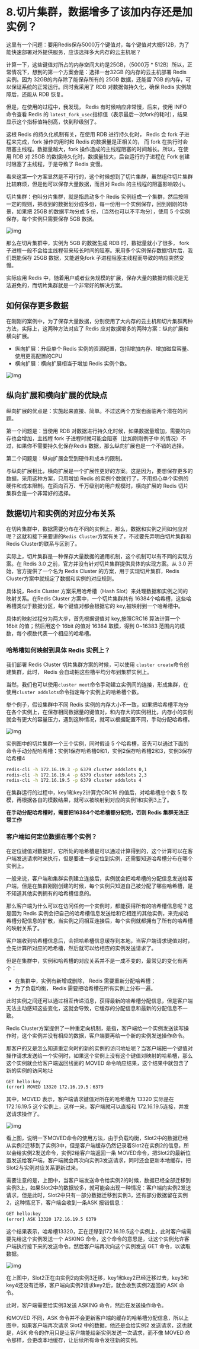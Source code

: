 # 8.切片集群，数据增多了该加内存还是加实例？

这里有一个问题：要用Redis保存5000万个键值对，每个键值对大概512B，为了能快速部署对外提供服务，应该选择多大内存的云主机呢？

计算一下，这些键值对所占的内存空间大约是25GB，（5000万 * 512B）所以，正常情况下，想到的第一个方案会是：选择一台32GB 的内存的云主机部署 Redis 实例。因为 32GB的内存除了能保存所有的 25GB 数据，还能留 7GB 的内存，可以保证系统的正常运行。同时我采用了 RDB 对数据做持久化，确保 Redis 实例故障后，还能从 RDB 恢复。

但是，在使用的过程中，我发现， Redis 有时候响应非常慢，后来，使用 INFO 命令查看 Redis 的 `latest_fork_usec`指标值（表示最后一次fork的耗时），结果显示这个指标值特别高，快到秒级别了。

这根 Redis 的持久化机制有关，在使用 RDB 进行持久化时， Redis 会 fork 子进程来完成，fork 操作的用时和 Redis 的数据量是正相关的， 而 fork 在执行时会阻塞主线程。数据量越大，fork 操作造成的主线程阻塞的时间越长。所以，在使用 RDB 对 25GB 的数据持久化时，数据量较大，后台运行的子进程在 Fork 创建时阻塞了主线程，于是导致了 Redis 变慢。

看来这第一个方案显然是不可行的，这个时候想到了切片集群，虽然组件切片集群比较麻烦，但是他可以保存大量数据，而且对 Redis 的主线程的阻塞影响较小。

切片集群：也叫分片集群，就是指启动多个 Redis 实例组成一个集群，然后按照一定的规则，把收到的数据划分成多份，每一份用一个实例保存，回到刚刚的场景，如果把 25GB 的数据平均分成 5 份，（当然也可以不平均分），使用 5 个实例保存，每个实例只需要保存 5GB 数据。

![img](https://yunqing-img.oss-cn-beijing.aliyuncs.com/hexo/article/202102/793251ca784yyf6ac37fe46389094b26.jpg)

那么在切片集群中，实例为 5GB 的数据生成 RDB 时，数据量就小了很多， fork 子进程一般不会给主线程带来较长时间的阻塞。采用多个实例保存数据切片后，我们既能保存 25GB 数据，又能避免fork 子进程阻塞主线程而导致的响应突然变慢。

实际应用 Redis 中，随着用户或者业务规模的扩展，保存大量的数据的情况是无法避免的，而切片集群就是一个非常好的解决方案。

## 如何保存更多数据

在刚刚的案例中，为了保存大量数据，分别使用了大内存的云主机和切片集群两种方法，实际上，这两种方法对应了 Redis 应对数据增多的两种方案：纵向扩展和横向扩展。

- 纵向扩展：升级单个 Redis 实例的资源配置，包括增加内存、增加磁盘容量、使用更高配置的CPU
- 横向扩展：横向扩展相当于增加 Redis 实例个数。

![img](https://yunqing-img.oss-cn-beijing.aliyuncs.com/hexo/article/202102/7a512fec7eba789c6d098b834929701a.jpg)

## 纵向扩展和横向扩展的优缺点

纵向扩展的优点是：实施起来直接、简单。不过这两个方案也面临两个潜在的问题。

第一个问题是：当使用 RDB 对数据进行持久化时候，如果数据量增加，需要的内存也会增加，主线程 fork 子进程时就可能会阻塞（比如刚刚例子中 的情况）不过，如果你不需要持久化保存Redis 数据，那么纵向扩展也是一个不错的选择。

第二个问题是：纵向扩展会受到硬件和成本的限制。

与纵向扩展相比，横向扩展是一个扩展性更好的方案。这是因为，要想保存更多的数据，采用这种方案，只用增加 Redis 的实例个数就行了，不用担心单个实例的硬件和成本限制。在面向百万、千万级别的用户规模时，横向扩展的 Redis 切片集群会是一个非常好的选择。

## 数据切片和实例的对应分布关系

在切片集群中，数据需要分布在不同的实例上，那么，数据和实例之间如何应对呢？这就和接下来要讲的`Redis Cluster`方案有关了，不过要先弄明白切片集群和Redis Cluster的联系与区别了。

实际上，切片集群是一种保存大量数据的通用机制，这个机制可以有不同的实现方案。在 Redis 3.0 之前，官方并没有针对切片集群提供具体的实现方案。从 3.0 开始，官方提供了一个名为 Redis Cluster 的方案，用于实现切片集群，Redis Cluster方案中就规定了数据和实例的对应规则。

具体说，Redis Cluster 方案采用哈希槽（Hash Slot）来处理数据和实例之间的映射关系。在Redis Cluster 方案中，一个切片集群共有 16384个哈希槽，这些哈希槽类似于数据分区，每个键值对都会根据它的 key,被映射到一个哈希槽中。

具体的映射过程分为两大步，首先根据键值对 key,按照CRC16 算法计算一个 16bit 的值；然后用这个 16bit 的值对 16384 取模，得到 0~16383 范围内的模数，每个模数代表一个相应的哈希槽。

### 哈希槽如何映射到具体 Redis 实例上？

我们部署 Redis Cluster 切片集群方案的时候，可以使用 `cluster create`命令创建集群，此时， Redis 会自动把这些槽平均分布到集群实例上。

当然，我们也可以使用`cluster meet`命令手动建立实例间的连接，形成集群，在使用`cluster addslots`命令指定每个实例上的哈希槽个数。

举个例子，假设集群中不同 Redis 实例的内存大小不一致，如果把哈希槽平均分在各个实例上，在保存相同数据量的键值对，和内存大的实例相比，内存小的实例就会有更大的容量压力，遇到这种情况，就可以根据配置不同，手动分配哈希槽。

![img](https://yunqing-img.oss-cn-beijing.aliyuncs.com/hexo/article/202102/7d070c8b19730b308bfaabbe82c2f1ab.jpg)

实例图中的切片集群一个三个实例，同时假设 5 个哈希槽，首先可以通过下面的命令手动分配哈希槽：实例1保存哈希槽0和1，实例2保存哈希槽2和3，实例3保存哈希槽4

```bash
redis-cli -h 172.16.19.3 -p 6379 cluster addslots 0,1
redis-cli -h 172.16.19.4 -p 6379 cluster addslots 2,3
redis-cli -h 172.16.19.5 -p 6379 cluster addslots 4
```

在集群运行的过程中，key1和key2计算完CRC16 的值后，对哈希槽总个数 5 取模，再根据各自的模数结果，就可以被映射到对应的实例1和实例3上了。

**在手动分配哈希槽时，需要把16384个哈希槽都分配完，否则 Redis 集群无法正常工作**

### 客户端如何定位数据在哪个实例？

在定位键值对数据时，它所处的哈希槽是可以通过计算得到的，这个计算可以在客户端发送请求时来执行，但是要进一步定位到实例，还需要知道哈希槽分布在哪个实例上。

一般来说，客户端和集群实例建立连接后，实例就会把哈希槽的分配信息发送给客户端，但是在集群刚刚创建的时候，每个实例只知道自己被分配了哪些哈希槽，是不知道其他实例拥有的哈希槽信息的。

那么客户端为什么可以在访问任何一个实例时，都能获得所有的哈希槽信息呢？这是因为 Redis 实例会把自己的哈希槽信息发送给和它相连的其他实例，来完成哈希槽分配信息的扩散，当实例之间相互连接后，每个实例就都拥有了所有的哈希槽的映射关系了。

客户端收到哈希槽信息后，会把哈希槽信息缓存到本地，当客户端请求键值对时，会先计算所对应的哈希槽，然后就可以给相应的实例发送请求了。

但是在集群中，实例和哈希槽的对应关系并不是一成不变的，最常见的变化有两个：

- 在集群中，实例有新增或删除， Redis 需要重新分配哈希槽；
- 为了负载均衡， Redis 需要把哈希槽在所有实例上分布一遍。

此时实例之间还可以通过相互传递消息，获得最新的哈希槽分配信息，但是客户端无法主动感知这些变化，这就会导致，它缓存的分配信息和最新的分配信息不一致。

Redis Cluster方案提供了一种重定向机制，是指，客户端给一个实例发送读写操作时，这个实例并没有相应的数据，客户端要再给一个新的实例发送操作命令。

那客户的又是怎么知道重定向时的新的实例的访问地址呢？当客户端把一个键值对操作请求发送给一个实例时，如果这个实例上没有这个键值对映射的哈希槽，那么这个实例就会给客户端返回线面的 MOVED 命令响应结果，这个结果中就包含了新的实例的访问地址

```bash
GET hello:key
(error) MOVED 13320 172.16.19.5：6379
```

其中，MOVED 表示，客户端请求键值对所在的哈希槽为 13320 实际是在 172.16.19.5 这个实例上，这样一来，客户端就可以直接和 172.16.19.5连接，并发送请求操作了。

![img](https://yunqing-img.oss-cn-beijing.aliyuncs.com/hexo/article/202102/350abedefcdbc39d6a8a8f1874eb0809.jpg)

看上图，说明一下MOVED命令的使用方法，由于负载均衡，Slot2中的数据已经从实例2迁移到了实例3中，但是客户端缓存仍然记录着Slot2在实例2的信息，所以会给实例2发送命令，实例2给客户端返回一条 MOVED命令，把Slot2的最新位置发送给客户端，客户端就会再次向实例3发送请求，同时还会更新本地缓存，把Slot2与实例对应关系更新过来。

需要注意的是，上图中，当客户端发送命令给实例2的时候，数据已经全部迁移到实例3上，如果Slot2中的数据较多，就可能会出现一种情况：客户端向实例2发送请求，但是此时，Slot2中只有一部分数据迁移到实例3，还有部分数据留在实例2，这种情况下，客户端会收到一条ASK 报错信息：

```bash
GET hello:key
(error) ASK 13320 172.16.19.5 6379
```

这个结果表示，哈希槽13320，正在迁移到172.16.19.5这个实例上，此时客户端需要先给这个实例发送一个 ASKING 命令，这个命令的意思是，让这个实例允许客户端执行接下来的发送命令。然后客户端再次向这个实例发送 GET 命令，以读取数据。

![img](https://yunqing-img.oss-cn-beijing.aliyuncs.com/hexo/article/202102/e93ae7f4edf30724d58bf68yy714eeb0.jpg)

在上图中，Slot2正在由实例2向实例3迁移，key1和key2已经迁移过去，key3和key4还没有迁移，客户端向实例2请求key2后，就会收到实例2返回的 ASK 命令。

此时，客户端需要给实例3发送 ASKING 命令，然后在发送操作命令。

和MOVED 不同，ASK 命令并不会更新客户端的缓存的哈希槽分配信息，所以上图中，如果客户端再次请求 Slot2 中的数据，他还是会给实例2 发送请求，这也就是，ASK 命令的作用只是让客户端能给新实例发送一次请求，而不像 MOVED 命令那样，会更改本地缓存，让后续所有命令发往新的实例。